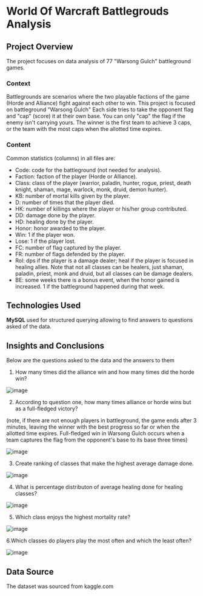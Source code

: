 #  World Of Warcraft Battlegrouds Analysis

## Project Overview

The project focuses on data analysis of 77 "Warsong Gulch" battleground games.
 
### Context
Battlegrounds are scenarios where the two playable factions of the game (Horde and Alliance) fight against each other to win. This project is focused on battleground "Warsong Gulch" Each side tries to take the opponent flag and "cap" (score) it at their own base. You can only "cap" the flag if the enemy isn't carrying yours. The winner is the first team to achieve 3 caps, or the team with the most caps when the allotted time expires.

### Content

Common statistics (columns) in all files are:

- Code: code for the battleground (not needed for analysis).
- Faction: faction of the player (Horde or Alliance).
- Class: class of the player (warrior, paladin, hunter, rogue, priest, death knight, shaman, mage, warlock, monk, druid, demon hunter).
- KB: number of mortal kills given by the player.
- D: number of times that the player died.
- HK: number of killings where the player or his/her group contributed.
- DD: damage done by the player.
- HD: healing done by the player.
- Honor: honor awarded to the player.
- Win: 1 if the player won.
- Lose: 1 if the player lost.
- FC: number of flag captured by the player. 
- FR: number of flags defended by the player.
- Rol: dps if the player is a damage dealer; heal if the player is focused in healing allies. Note that not all classes can be healers, just shaman, paladin, priest, monk and druid, but all classes can be damage dealers.
- BE: some weeks there is a bonus event, when the honor gained is increased. 1 if the battleground happened during that week.

## Technologies Used

**MySQL** used for structured querying allowing to find answers to questions asked of the data.
  

## Insights and Conclusions

Below are the questions asked to the data and the answers to them

1. How many times did the alliance win and how many times did the horde win?

![image](https://github.com/user-attachments/assets/35de4230-43ef-4bd1-93d4-831a3f7e9f26)


2. According to question one, how many times alliance or horde wins but as a full-fledged victory?
 
 (note, if there are not enough players in battleground, the game ends after 3 minutes, leaving the winner with the best progress so far or when the allotted time expires.
 Full-fledged win in Warsong Gulch occurs when a team captures the flag from the opponent's base to its base three times)
 
![image](https://github.com/user-attachments/assets/e05b9849-ed1a-441a-8aef-920e4372bc68)



3. Create ranking of classes that make the highest average damage done.

![image](https://github.com/user-attachments/assets/af90a3af-3318-4138-9bff-60f4baece202)


4. What is percentage distributon of average healing done for healing classes?

![image](https://github.com/user-attachments/assets/e0b86cce-300f-439e-9e1c-b494242e9781)


5. Which class enjoys the highest mortality rate?

![image](https://github.com/user-attachments/assets/bc0eddca-8579-49f3-9d39-24728e92b5d8)

6.Which classes do players play the most often and which the least often?

![image](https://github.com/user-attachments/assets/a257cec8-4e6a-496f-86ef-0c8a9d63bc46)


## Data Source
    
The dataset was sourced from kaggle.com
